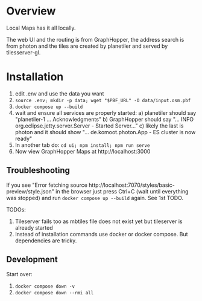 # Overview

Local Maps has it all locally.

The web UI and the routing is from GraphHopper, the address search is from photon
and the tiles are created by planetiler and served by tilesserver-gl.

# Installation

1. edit .env and use the data you want
2. `source .env; mkdir -p data; wget "$PBF_URL" -O data/input.osm.pbf`
3. `docker compose up --build`
4. wait and ensure all services are properly started:
   a) planetiler should say "planetiler-1  ... Acknowledgments"
   b) GraphHopper should say "... INFO org.eclipse.jetty.server.Server - Started Server..."
   c) likely the last is photon and it should show "... de.komoot.photon.App - ES cluster is now ready"
5. In another tab do: `cd ui; npm install; npm run serve`
6. Now view GraphHopper Maps at http://localhost:3000

## Troubleshooting

If you see "Error fetching source http://localhost:7070/styles/basic-preview/style.json"
in the browser just press Ctrl+C (wait until everything was stopped) and run `docker compose up --build` again.
See 1st TODO.

TODOs:
1. Tileserver fails too as mbtiles file does not exist yet but tileserver is already started
2. Instead of installation commands use docker or docker compose. But dependencies are tricky.

## Development

Start over:

1. `docker compose down -v`
2. `docker compose down --rmi all`
